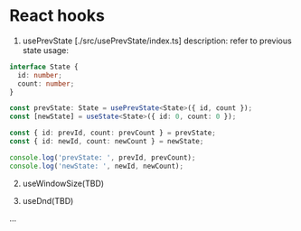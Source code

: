 # React hooks

1. usePrevState [./src/usePrevState/index.ts]
   description: refer to previous state
   usage:

```ts
interface State {
  id: number;
  count: number;
}

const prevState: State = usePrevState<State>({ id, count });
const [newState] = useState<State>({ id: 0, count: 0 });

const { id: prevId, count: prevCount } = prevState;
const { id: newId, count: newCount } = newState;

console.log('prevState: ', prevId, prevCount);
console.log('newState: ', newId, newCount);
```

2. useWindowSize(TBD)

3. useDnd(TBD)

...
